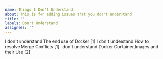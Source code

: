 ```yaml
---
name: Things I Don't Understand
about: This is for adding issues that you don't understand
title: ''
labels: Don't Understand
assignees: ''
---
```

I don't understand The end use of Docker [1]
I don't understand How to resolve Merge Conflicts [1]
I don't understand Docker Container,Images and their Use [2]

